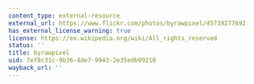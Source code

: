 ```yaml
---
content_type: external-resource
external_url: https://www.flickr.com/photos/byrawpixel/45739277692
has_external_license_warning: true
license: https://en.wikipedia.org/wiki/All_rights_reserved
status: ''
title: byrawpixel
uid: 7ef8c31c-9b36-4de7-9943-2e35edb99210
wayback_url: ''
---
```

